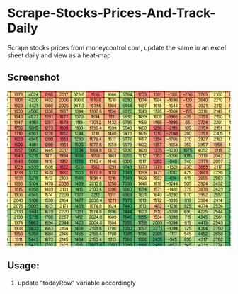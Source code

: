 # Scrape-Stocks-Prices-And-Track-Daily
Scrape stocks prices from moneycontrol.com, update the same in an excel sheet daily and view as a heat-map


## Screenshot
![screenshot](snip.png)

## Usage:
1. update "todayRow" variable accordingly
